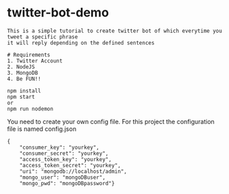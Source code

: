 # twitter-bot-demo

```
This is a simple tutorial to create twitter bot of which everytime you tweet a specific phrase
it will reply depending on the defined sentences

# Requirements
1. Twitter Account
2. NodeJS
3. MongoDB
4. Be FUN!!
```

```
npm install
npm start
or
npm run nodemon
```
You need to create your own config file. For this project the configuration file is named config.json

```
{
    "consumer_key": "yourkey",
    "consumer_secret": "yourkey",
    "access_token_key": "yourkey",
    "access_token_secret": "yourkey",
    "uri": "mongodb://localhost/admin",
    "mongo_user": "mongoDBuser",
    "mongo_pwd": "mongoDBpassword"}

```
